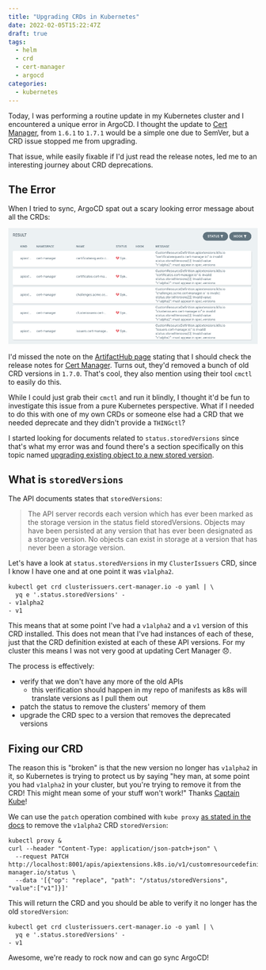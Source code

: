 ```yaml
---
title: "Upgrading CRDs in Kubernetes"
date: 2022-02-05T15:22:47Z
draft: true
tags:
  - helm
  - crd
  - cert-manager
  - argocd
categories:
  - kubernetes
---
```


Today, I was performing a routine update in my Kubernetes cluster and I
encountered a unique error in ArgoCD. I thought the update to [Cert
Manager](https://cert-manager.io/docs/), from `1.6.1` to `1.7.1` would be a
simple one due to SemVer, but a CRD issue stopped me from upgrading.

That issue, while easily fixable if I'd just read the release notes, led me to
an interesting journey about CRD deprecations.
<!--more-->

## The Error

When I tried to sync, ArgoCD spat out a scary looking error message about all
the CRDs:

![Failed to sync CRDs](img/2022-02-05-16-19-12.png)

I'd missed the note on the [ArtifactHub
page](https://artifacthub.io/packages/helm/cert-manager/cert-manager#upgrading-the-chart)
stating that I should check the release notes for [Cert
Manager](https://github.com/cert-manager/cert-manager/releases/tag/v1.7.0).
Turns out, they'd removed a bunch of old CRD versions in `1.7.0`. That's cool,
they also mention using their tool `cmctl` to easily do this.

While I could just grab their `cmctl` and run it blindly, I thought it'd be fun
to investigate this issue from a pure Kubernetes perspective. What if I needed
to do this with one of my own CRDs or someone else had a CRD that we needed
deprecate and they didn't provide a `THINGctl`?

I started looking for documents related to `status.storedVersions` since that's
what my error was and found there's a section specifically on this topic named
[upgrading existing object to a new stored
version](https://kubernetes.io/docs/tasks/extend-kubernetes/custom-resources/custom-resource-definition-versioning/#upgrade-existing-objects-to-a-new-stored-version).

## What is `storedVersions`

The API documents states that `storedVersions`:

> The API server records each version which has ever been marked as the storage
> version in the status field storedVersions. Objects may have been persisted at
> any version that has ever been designated as a storage version. No objects can
> exist in storage at a version that has never been a storage version.

Let's have a look at `status.storedVersions` in my `ClusterIssuers` CRD, since I
know I have one and at one point it was `v1alpha2`.

```text
kubectl get crd clusterissuers.cert-manager.io -o yaml | \
  yq e '.status.storedVersions' -
- v1alpha2
- v1
```

This means that at some point I've had a `v1alpha2` and a `v1` version of this
CRD installed. This does not mean that I've had instances of each of these, just
that the CRD definition existed at each of these API versions. For my cluster
this means I was not very good at updating Cert Manager 😞.

The process is effectively:

* verify that we don't have any more of the old APIs
  * this verification should happen in my repo of manifests as k8s will
    translate versions as I pull them out
* patch the status to remove the clusters' memory of them
* upgrade the CRD spec to a version that removes the deprecated versions

## Fixing our CRD

The reason this is "broken" is that the new version no longer has `v1alpha2` in
it, so Kubernetes is trying to protect us by saying "hey man, at some point you
had `v1alpha2` in your cluster, but you're trying to remove it from the CRD!
This might mean some of your stuff won't work!" Thanks [Captain
Kube](https://www.cncf.io/phippy/)!

We can use the `patch` operation combined with `kube proxy` [as stated in the
docs](https://kubernetes.io/docs/tasks/extend-kubernetes/custom-resources/custom-resource-definition-versioning/#upgrade-existing-objects-to-a-new-stored-version)
to remove the `v1alpha2` CRD `storedVersion`:

```text
kubectl proxy &
curl --header "Content-Type: application/json-patch+json" \
  --request PATCH http://localhost:8001/apis/apiextensions.k8s.io/v1/customresourcedefinitions/clusterissuers.cert-manager.io/status \
  --data '[{"op": "replace", "path": "/status/storedVersions", "value":["v1"]}]'
```

This will return the CRD and you should be able to verify it no longer has the
old `storedVersion`:

```text
kubectl get crd clusterissuers.cert-manager.io -o yaml | \
  yq e '.status.storedVersions' -
- v1
```

Awesome, we're ready to rock now and can go sync ArgoCD!